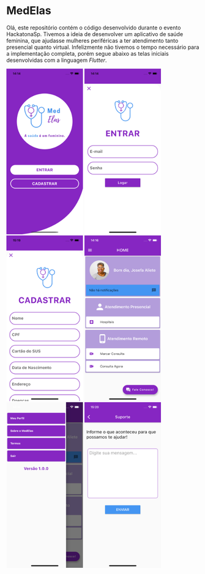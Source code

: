 # MedElas

Olá, este repositório contém o código desenvolvido durante o evento HackatonaSp. 
Tivemos a ideia de desenvolver um aplicativo de saúde feminina, que ajudasse mulheres periféricas a ter atendimento tanto presencial quanto virtual. Infelizmente não tivemos o tempo necessário para a implementação completa, porém segue abaixo as telas iniciais desenvolvidas com a linguagem *Flutter*.



<img src=assets/inicial.png alt="drawing" width="200"/>
<img src=assets/login.png alt="drawing" width="200"/>
<img src=assets/cadastro.png alt="drawing" width="200"/>
<img src=assets/home.png alt="drawing" width="200"/>
<img src=assets/opcoes.png alt="drawing" width="200"/>
<img src=assets/contato.png alt="drawing" width="200"/>


